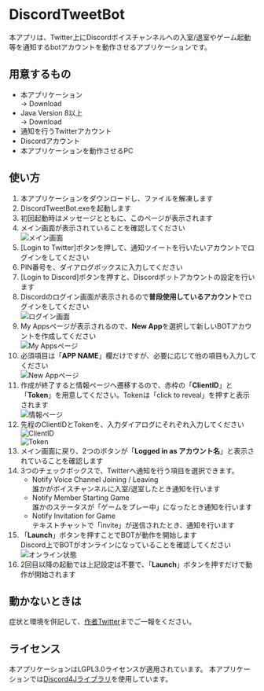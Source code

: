 # DiscordTweetBot
本アプリは、Twitter上にDiscordボイスチャンネルへの入室/退室やゲーム起動等を通知するbotアカウントを動作させるアプリケーションです。  

## 用意するもの
- 本アプリケーション  
→ Download
- Java Version 8以上  
→ Download
- 通知を行うTwitterアカウント
- Discordアカウント
- 本アプリケーションを動作させるPC

## 使い方
1. 本アプリケーションをダウンロードし、ファイルを解凍します
1. DiscordTweetBot.exeを起動します
1. 初回起動時はメッセージとともに、このページが表示されます
1. メイン画面が表示されていることを確認してください  
![メイン画面](https://gist.githubusercontent.com/advancedbear/1feda466fc8b00d2ae0b863ac7226bd3/raw/b58c6f2f98836edd6428b15ce8d42b1084b14732/main1.png)
1. [Login to Twitter]ボタンを押して、通知ツイートを行いたいアカウントでログインをしてください
1. PIN番号を、ダイアログボックスに入力してください
1. [Login to Discord]ボタンを押すと、Discordボットアカウントの設定を行います
1. Discordのログイン画面が表示されるので**普段使用しているアカウント**でログインをしてください  
![ログイン画面](https://gist.github.com/advancedbear/1feda466fc8b00d2ae0b863ac7226bd3/raw/b58c6f2f98836edd6428b15ce8d42b1084b14732/discord1.png)
1. My Appsページが表示されるので、**New App**を選択して新しいBOTアカウントを作成してください  
![My Appsページ](https://gist.github.com/advancedbear/1feda466fc8b00d2ae0b863ac7226bd3/raw/b58c6f2f98836edd6428b15ce8d42b1084b14732/discord2.png)
1. 必須項目は「**APP NAME**」欄だけですが、必要に応じて他の項目も入力してください  
![New Appページ](https://gist.github.com/advancedbear/1feda466fc8b00d2ae0b863ac7226bd3/raw/b58c6f2f98836edd6428b15ce8d42b1084b14732/discord3.png)
1. 作成が終了すると情報ページへ遷移するので、赤枠の「**ClientID**」と「**Token**」を用意してください。Tokenは「click to reveal」を押すと表示されます  
![情報ページ](https://gist.github.com/advancedbear/1feda466fc8b00d2ae0b863ac7226bd3/raw/b58c6f2f98836edd6428b15ce8d42b1084b14732/discord4.png)
1. 先程のClientIDとTokenを、入力ダイアログにそれぞれ入力してください  
![ClientID](https://gist.github.com/advancedbear/1feda466fc8b00d2ae0b863ac7226bd3/raw/b58c6f2f98836edd6428b15ce8d42b1084b14732/main2.png)  
![Token](https://gist.github.com/advancedbear/1feda466fc8b00d2ae0b863ac7226bd3/raw/b58c6f2f98836edd6428b15ce8d42b1084b14732/main3.png)
1. メイン画面に戻り、2つのボタンが「**Logged in as アカウント名**」と表示されていることを確認します
1. 3つのチェックボックスで、Twitterへ通知を行う項目を選択できます。  
    - Notify Voice Channel Joining / Leaving  
    誰かがボイスチャンネルに入室/退室したとき通知を行います
    - Notify Member Starting Game  
    誰かのステータスが「ゲームをプレー中」になったとき通知を行います
    - Notify Invitation for Game  
    テキストチャットで「invite」が送信されたとき、通知を行います
1. 「**Launch**」ボタンを押すことでBOTが動作を開始します  
Discord上でBOTがオンラインになっていることを確認してください  
![オンライン状態](https://gist.github.com/advancedbear/1feda466fc8b00d2ae0b863ac7226bd3/raw/fdceeff90750e669497988f896b775d12ce001bc/discord5.png)
1. 2回目以降の起動では上記設定は不要で、「**Launch**」ボタンを押すだけで動作が開始されます

## 動かないときは
症状と環境を併記して、[作者Twitter](https://twitter.com/advanced_bear)までご一報をください。

## ライセンス
本アプリケーションはLGPL3.0ライセンスが適用されています。
本アプリケーションでは[Discord4Jライブラリ](https://github.com/austinv11/Discord4J/)を使用しています。